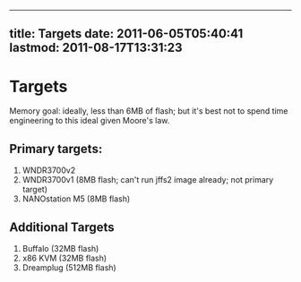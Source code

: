 
---
title: Targets
date: 2011-06-05T05:40:41
lastmod: 2011-08-17T13:31:23
---
Targets
=======

Memory goal: ideally, less than 6MB of flash; but it's best not to spend
time engineering to this ideal given Moore's law.

Primary targets:
----------------

1.  WNDR3700v2
2.  WNDR3700v1 (8MB flash; can't run jffs2 image already; not
    primary target)
3.  NANOstation M5 (8MB flash)

Additional Targets
------------------

1.  Buffalo (32MB flash)
2.  x86 KVM (32MB flash)
3.  Dreamplug (512MB flash)

